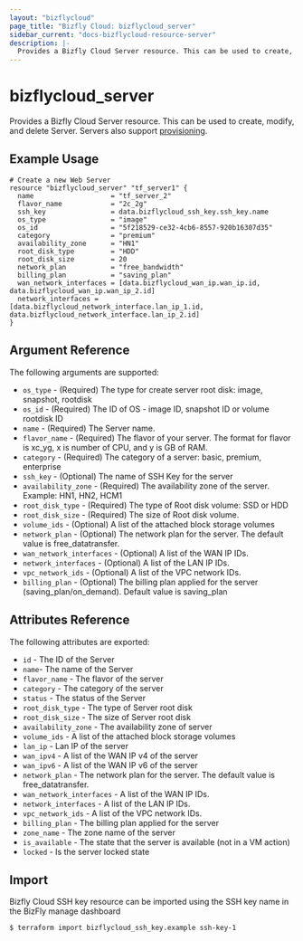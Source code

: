 ```yaml
---
layout: "bizflycloud"
page_title: "Bizfly Cloud: bizflycloud_server"
sidebar_current: "docs-bizflycloud-resource-server"
description: |-
  Provides a Bizfly Cloud Server resource. This can be used to create, modify, and delete Servers. Servers also support provisioning.
---
```


# bizflycloud\_server

Provides a Bizfly Cloud Server resource. This can be used to create,
modify, and delete Server. Servers also support
[provisioning](/docs/provisioners/index.html).

## Example Usage

```hcl
# Create a new Web Server
resource "bizflycloud_server" "tf_server1" {
  name                   = "tf_server_2"
  flavor_name            = "2c_2g"
  ssh_key                = data.bizflycloud_ssh_key.ssh_key.name
  os_type                = "image"
  os_id                  = "5f218529-ce32-4cb6-8557-920b16307d35"
  category               = "premium"
  availability_zone      = "HN1"
  root_disk_type         = "HDD"
  root_disk_size         = 20
  network_plan           = "free_bandwidth"
  billing_plan           = "saving_plan"
  wan_network_interfaces = [data.bizflycloud_wan_ip.wan_ip.id, data.bizflycloud_wan_ip.wan_ip_2.id]
  network_interfaces = [data.bizflycloud_network_interface.lan_ip_1.id, data.bizflycloud_network_interface.lan_ip_2.id]
}
```

## Argument Reference

The following arguments are supported:

* `os_type` - (Required) The type for create server root disk: image, snapshot, rootdisk
* `os_id` - (Required) The ID of OS - image ID, snapshot ID or volume rootdisk ID 
* `name` - (Required) The Server name.
* `flavor_name` - (Required) The flavor of your server. The format for flavor is xc_yg, x is number of CPU, and y is GB of RAM. 
* `category` - (Required) The category of a server: basic, premium, enterprise
* `ssh_key` - (Optional) The name of SSH Key for the server
* `availability_zone` - (Required) The availability zone of the server. Example: HN1, HN2, HCM1
* `root_disk_type` - (Required) The type of Root disk volume: SSD or HDD
* `root_disk_size` - (Required) The size of Root disk volume.
* `volume_ids` - (Optional) A list of the attached block storage volumes
* `network_plan` - (Optional) The network plan for the server. The default value is free_datatransfer.
* `wan_network_interfaces` - (Optional) A list of the WAN IP IDs.
* `network_interfaces` - (Optional) A list of the LAN IP IDs.
* `vpc_network_ids` - (Optional) A list of the VPC network IDs.
* `billing_plan` - (Optional) The billing plan applied for the server (saving_plan/on_demand). Default value is saving_plan

## Attributes Reference

The following attributes are exported:

* `id` - The ID of the Server
* `name`- The name of the Server
* `flavor_name` - The flavor of the server
* `category` - The category of the server
* `status` - The status of the Server
* `root_disk_type` - The type of Server root disk
* `root_disk_size` - The size of Server root disk
* `availability_zone` - The availability zone of server
* `volume_ids` - A list of the attached block storage volumes
* `lan_ip` - Lan IP of the server
* `wan_ipv4` - A list of the WAN IP v4 of the server
* `wan_ipv6` - A list of the WAN IP v6 of the server
* `network_plan` - The network plan for the server. The default value is free_datatransfer.
* `wan_network_interfaces` - A list of the WAN IP IDs.
* `network_interfaces` - A list of the LAN IP IDs.
* `vpc_network_ids` - A list of the VPC network IDs.
* `billing_plan` - The billing plan applied for the server
* `zone_name` - The zone name of the server
* `is_available` - The state that the server is available (not in a VM action)
* `locked` - Is the server locked state


## Import

Bizfly Cloud SSH key resource can be imported using the SSH key name in the BizFly manage dashboard

```
$ terraform import bizflycloud_ssh_key.example ssh-key-1
```